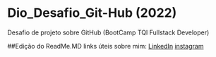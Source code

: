 # Dio_Desafio_Git-Hub (2022)
Desafio de projeto sobre GitHub (BootCamp TQI Fullstack Developer)

##Edição do ReadMe.MD
links úteis sobre mim:
[LinkedIn](https://www.linkedin.com/in/caio-prado-311042127/)
[instagram](https://www.instagram.com/iscdsp/)

